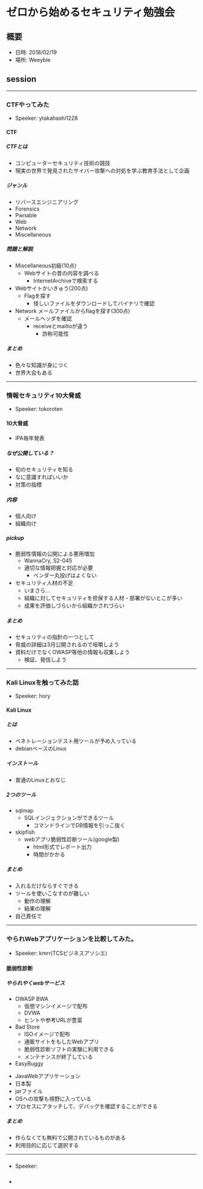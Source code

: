 # ゼロから始めるセキュリティ勉強会

## 概要
* 日時: 2018/02/19
* 場所: Weeyble


## session

-----
### CTFやってみた
* Speeker: ytakahashi1228

#### CTF
##### CTFとは
* コンピューターセキュリティ技術の競技
* 現実の世界で発見されたサイバー攻撃への対処を学ぶ教育手法として企画

##### ジャンル
* リバースエンジニアリング
* Forensics
* Pwnable
* Web
* Network
* Miscellaneous

##### 問題と解説
* Miscellaneous初級(10点)
  - Webサイトの昔の内容を調べる
    - InternetArchiveで検索する
* Webサイトかいきゅう(200点)
  - Flagを探す
    - 怪しいファイルをダウンロードしてバイナリで確認
* Network メールファイルからflagを探す(300点)
  - メールヘッダを確認
    - receiveとmailtoが違う
      - 詐称可能性

##### まとめ
* 色々な知識が身につく
* 世界大会もある

-----
### 情報セキュリティ10大脅威
* Speeker: tokoroten

#### 10大脅威
* IPA毎年発表
##### なぜ公開している？
* 旬のセキュリティを知る
* なに意識すればいいか
* 対策の指標
##### 内容
* 個人向け
* 組織向け

##### pickup
* 脆弱性情報の公開による悪用増加
  - WannaCry, S2-045
  - 適切な情報把握と対応が必要
    - ベンダー丸投げはよくない
* セキュリティ人材の不足
  - いまさら…
  - 組織に対してセキュリティを担保する人材・部署がないとこが多い
  - 成果を評価しづらいから組織かされづらい
##### まとめ
* セキュリティの指針の一つとして
* 脅威の詳細は3月公開されるので咀嚼しよう
* 資料だけでなくOWASP等他の情報も収集しよう
  - 検証、発信しよう

-----
### Kali Linuxを触ってみた話
* Speeker: hory

#### Kali Linux
##### とは
* ペネトレーションテスト用ツールが予め入っている
* debianベースのLinux
##### インストール
* 普通のLinuxとおなじ

##### 2つのツール
* sqlmap
  - SQLインジェクションができるツール
    - コマンドラインでDB情報を引っこ抜く
* skipfish
  - webアプリ脆弱性診断ツール(google製)
    - html形式でレポート出力
    - 時間がかかる

##### まとめ
* 入れるだけならすぐできる
* ツールを使いこなすのが難しい
  - 動作の理解
  - 結果の理解
* 自己責任で

-----
### やられWebアプリケーションを比較してみた。
* Speeker: kmrr(TCSビジネスアソシエ)

#### 脆弱性診断
##### やられやくwebサービス
* OWASP BWA
  - 仮想マシンイメージで配布
  - DVWA
  - ヒントや参考URLが豊富
* Bad Store
  - ISOイメージで配布
  - 通販サイトをもしたWebアプリ
  - 脆弱性診断ソフトの実験に利用できる
  - メンテナンスが終了している
*  EasyBuggy
  - JavaWebアプリケーション
  - 日本製
  - jarファイル
  - OSへの攻撃も視野に入っている
  - プロセスにアタッチして、デバッグを確認することができる

##### まとめ
* 作らなくても無料で公開されているものがある
* 利用目的に応じて選択する

-----
###
* Speeker:

####
#####
*
